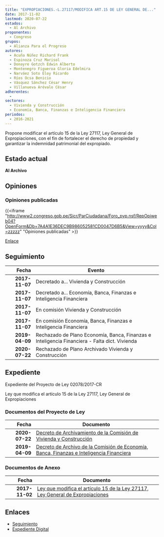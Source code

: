 ```yaml
---
title: "EXPROPIACIONES.-L.27117/MODIFICA ART.15 DE LEY GENERAL DE..."
date: 2017-11-02
lastmod: 2020-07-22
estados: 
  - Al Archivo
proponentes: 
  - Congreso
grupos: 
  - Alianza Para el Progreso
autores: 
  - Acuña Núñez Richard Frank
  - Espinoza Cruz Marisol
  - Donayre Gotzch Edwin Alberto
  - Montenegro Figueroa Gloria Edelmira
  - Narváez Soto Eloy Ricardo
  - Ríos Ocsa Benicio
  - Vásquez Sánchez César Henry
  - Villanueva Arévalo César
adherentes: 
  - 
sectores: 
  - Vivienda y Construcción
  - Economía, Banca, Finanzas e Inteligencia Financiera
periodos: 
  - 2016-2021
---
```


Propone modificar el artículo 15 de la Ley 27117, Ley General de Expropiaciones, con el fin de fortalecer el derecho de propiedad y garantizar la indemnidad patrimonial del expropiado.


## Estado actual

**Al Archivo**

## Opiniones

### Opiniones publicadas

{{<iframe "http://www2.congreso.gob.pe/Sicr/ParCiudadana/Foro_pvp.nsf/RepOpiweb04?OpenForm&Db=7A4A1E36DEC9B986052581CD0047D6B5&View=yyyy&Col=zzzzz" "Opiniones publicadas" >}}

[Enlace](http://www2.congreso.gob.pe/Sicr/ParCiudadana/Foro_pvp.nsf/RepOpiweb04?OpenForm&Db=7A4A1E36DEC9B986052581CD0047D6B5&View=yyyy&Col=zzzzz)

## Seguimiento

| Fecha | Evento |
|------:|--------|
| **2017-11-07** | Decretado a... Vivienda y Construcción|
| **2017-11-07** | Decretado a... Economía, Banca, Finanzas e Inteligencia Financiera|
| **2017-11-07** | En comisión Vivienda y Construcción|
| **2017-11-07** | En comisión Economía, Banca, Finanzas e Inteligencia Financiera|
| **2019-04-09** | Rechazado de Plano Economía, Banca, Finanzas e Inteligencia Financiera - Falta dict. Vivienda|
| **2020-07-22** | Rechazado de Plano Archivado Vivienda y Construcción|


## Expediente

Expediente del Proyecto de Ley 02078/2017-CR

Ley que modifica el artículo 15 de la Ley 27117, Ley General de Expropiaciones


### Documentos del Proyecto de Ley

| Fecha | Documento |
|------:|--------|
| **2020-07-22** | [Decreto de Archivamiento de la Comisión de Vivienda y Construcción](http://www.leyes.congreso.gob.pe/Documentos/2016_2021/Decretos/Archivamiento/DA0207820200722.pdf) |
| **2019-04-09** | [Decreto de Archivo de la Comisión de Economía, Banca, Finanzas e Inteligencia Financiera](http://www.leyes.congreso.gob.pe/Documentos/2016_2021/Decretos/Archivamiento/DA0207820190409.pdf) |

### Documentos de Anexo

| Fecha | Documento |
|------:|--------|
| **2017-11-02** | [Ley que modifica el artículo 15 de la Ley 27117, Ley General de Expropiaciones](http://www.leyes.congreso.gob.pe/Documentos/2016_2021/Proyectos_de_Ley_y_de_Resoluciones_Legislativas/PL0207820171102.pdf) |

## Enlaces 

- [Seguimiento](http://www2.congreso.gob.pe/Sicr/TraDocEstProc/CLProLey2016.nsf/f7fff46988ca05b1052578e100829cc7/eb8fb176c91735be052581cd00154b40?OpenDocument)
- [Expediente Digital](http://www2.congreso.gob.pe/Sicr/TraDocEstProc/CLProLey2016.nsf/f7fff46988ca05b1052578e100829cc7/eb8fb176c91735be052581cd00154b40?OpenDocument&Click=05257FB7005EB655.eb71d0cf91d8294e05256cdf006b5706/$Body/0.1C6C)
